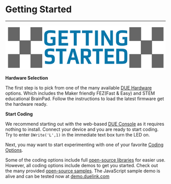 # Getting Started

---

<div style="text-align: center;">

![Host Mode](./images/getting-started.png)

</div>

**Hardware Selection**

The first step is to pick from one of the many available [DUE Hardware](../hardware/intro.md) options. Which includes the Maker friendly FEZ(Fast & Easy) and STEM educational BrainPad. Follow the instructions to load the latest firmware get the hardware ready. 

**Start Coding**

We recommend starting out with the web-based [DUE Console](./../software/console.md)  as it requires nothing to install. Connect your device and you are ready to start coding. Try to enter `DWrite('L',1)` in the immediate text box turn the LED on.

Next, you may want to start experimenting with one of your favorite [Coding Options](../software/coding-options/coding-options.md).

Some of the coding options include full [open-source libraries](https://github.com/ghi-electronics/due-libraries) for easier use. However, all coding options include demos to get you started. Check out the many provided [open-source samples](https://github.com/ghi-electronics/due-samples). The JavaScript sample demo is alive and can be tested now at 
[demo.duelink.com](https://demo.duelink.com/) 

